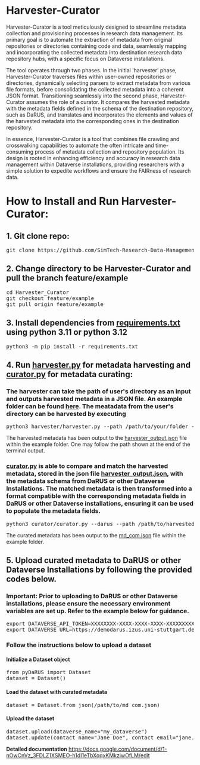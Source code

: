 # Harvester-Curator
Harvester-Curator is a tool meticulously designed to streamline metadata collection and provisioning processes in research data management. Its primary goal is to automate the extraction of metadata from original repositories or directories containing code and data, seamlessly mapping and incorporating the collected metadata into destination research data repository hubs, with a specific focus on Dataverse installations.

The tool operates through two phases. In the initial 'harvester' phase, Harvester-Curator traverses files within user-owned repositories or directories, dynamically selecting parsers to extract metadata from various file formats, before consolidating the collected metadata into a coherent JSON format. Transitioning seamlessly into the second phase, Harvester-Curator assumes the role of a curator. It compares the harvested metadata with the metadata fields defined in the schema of the destination repository, such as DaRUS, and translates and incorporates the elements and values of the harvested metadata into the corresponding ones in the destination repository.

In essence, Harvester-Curator is a tool that combines file crawling and crosswalking capabilities to automate the often intricate and time-consuming process of metadata collection and repository population. Its design is rooted in enhancing efficiency and accuracy in research data management within Dataverse installations, providing researchers with a simple solution to expedite workflows and ensure the FAIRness of research data.

# How to Install and Run Harvester-Curator:
## 1. Git clone repo:
<pre>
git clone https://github.com/SimTech-Research-Data-Management/Harvester-Curator.git
</pre>

## 2. Change directory to be Harvester-Curator and pull the branch feature/example
<pre>
cd Harvester_Curator
git checkout feature/example
git pull origin feature/example
</pre>

## 3. Install dependencies from [requirements.txt](https://github.com/SimTech-Research-Data-Management/Harvester-Curator/blob/feature/example/requirements.txt) using python 3.11 or python 3.12
<pre>
python3 -m pip install -r requirements.txt
</pre> 

## 4. Run [harvester.py](https://github.com/SimTech-Research-Data-Management/Harvester-Curator/blob/feature/example/harvester/harvester.py) for metadata harvesting and [curator.py](https://github.com/SimTech-Research-Data-Management/Harvester-Curator/blob/feature/example/curator/curator.py) for metadata curating:

### The harvester can take the path of user's directory as an input and outputs harvested metadata in a JSON file. An example folder can be found [here](https://github.com/SimTech-Research-Data-Management/Harvester-Curator/blob/feature/example/example/example_input_minimal). The meatadata from the user's directory can be harvested by executing
<pre>
python3 harvester/harvester.py --path /path/to/your/folder -v
</pre>
The harvested metadata has been output to the [harvester_output.json](https://github.com/SimTech-Research-Data-Management/Harvester-Curator/blob/feature/example/example/harvester_output.json) file within the example folder. One may follow the path shown at the end of the terminal output.

### [curator.py](https://github.com/SimTech-Research-Data-Management/Harvester-Curator/blob/feature/example/curator/curator.py) is able to compare and match the harvested metadata, stored in the json file [harvester_output.json](https://github.com/SimTech-Research-Data-Management/Harvester-Curator/blob/feature/example/example/harvester_output.json), with the metadata schema from DaRUS or other Dataverse Installations. The matched metadata is then transformed into a format compatible with the corresponding metadata fields in DaRUS or other Dataverse installations, ensuring it can be used to populate the metadata fields.
<pre>
python3 curator/curator.py --darus --path /path/to/harvested_output.json
</pre>
The curated metadata has been output to the [md_com.json](https://github.com/SimTech-Research-Data-Management/Harvester-Curator/blob/feature/example/example/md_com.json) file within the example folder.

## 5. Upload curated metadata to DaRUS or other Dataverse Installations by following the provided codes below.
### Important: Prior to uploading to DaRUS or other Dataverse installations, please ensure the necessary environment variables are set up. Refer to the example below for guidance.
<pre>
export DATAVERSE_API_TOKEN=XXXXXXXX-XXXX-XXXX-XXXX-XXXXXXXXXXXX >> ~/.bashrc
export DATAVERSE_URL=https://demodarus.izus.uni-stuttgart.de >> ~/.bashrc
</pre>
### Follow the instructions below to upload a dataset
#### Initialize a Dataset object
<pre>
from pyDaRUS import Dataset
dataset = Dataset()
</pre>
#### Load the dataset with curated metadata
<pre>
dataset = Dataset.from_json(/path/to/md_com.json)
</pre>
#### Upload the dataset
<pre>
dataset.upload(dataverse_name="my_dataverse")
dataset.update(contact_name="Jane Doe", contact_email="jane.doe@example.com")
</pre>

**Detailed documentation** https://docs.google.com/document/d/1-nOwCnVz_3FDLZ1XSMEO-h1dI1eTbXqqxKMkziwOfLM/edit
